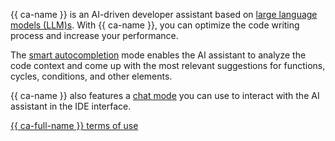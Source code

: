 {{ ca-name }} is an AI-driven developer assistant based on [large language models (LLM)s](https://en.wikipedia.org/wiki/Large_language_model). With {{ ca-name }}, you can optimize the code writing process and increase your performance. 

The [smart autocompletion](../../code-assistant/concepts/index.md#autocompletion) mode enables the AI assistant to analyze the code context and come up with the most relevant suggestions for functions, cycles, conditions, and other elements. 

{{ ca-name }} also features a [chat mode](../../code-assistant/concepts/index.md#chat) you can use to interact with the AI assistant in the IDE interface. 

[{{ ca-full-name }} terms of use](https://yandex.com/legal/cloud_terms_code_assistant/)